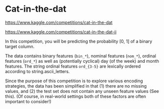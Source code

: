 # Cat-in-the-dat

https://www.kaggle.com/competitions/cat-in-the-dat

https://www.kaggle.com/competitions/cat-in-the-dat-ii

In this competition, you will be predicting the probability [0, 1] of a binary target column.

The data contains binary features (`bin_*`), nominal features (`nom_*`), ordinal features (`ord_*`) as well as (potentially cyclical) day (of the week) and month features. The string ordinal features `ord_{3-5}` are lexically ordered according to string.ascii_letters.

Since the purpose of this competition is to explore various encoding strategies, the data has been simplified in that (1) there are no missing values, and (2) the test set does not contain any unseen feature values (See this). (Of course, in real-world settings both of these factors are often important to consider!)